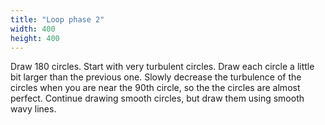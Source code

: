 ```yaml
---
title: "Loop phase 2"
width: 400
height: 400
---
```

Draw 180 circles. Start with very turbulent circles. Draw each circle a little bit larger than the previous one. Slowly decrease the turbulence of the circles when you are near the 90th circle, so the the circles are almost perfect. Continue drawing smooth circles, but draw them using smooth wavy lines. 

